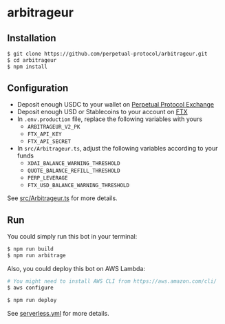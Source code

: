 # arbitrageur

## Installation

```bash
$ git clone https://github.com/perpetual-protocol/arbitrageur.git
$ cd arbitrageur
$ npm install
```

## Configuration

- Deposit enough USDC to your wallet on [Perpetual Protocol Exchange](https://perp.exchange/)
- Deposit enough USD or Stablecoins to your account on [FTX](https://ftx.com/)
- In `.env.production` file, replace the following variables with yours
    - `ARBITRAGEUR_V2_PK`
    - `FTX_API_KEY`
    - `FTX_API_SECRET`
- In `src/Arbitrageur.ts`, adjust the following variables according to your funds
    - `XDAI_BALANCE_WARNING_THRESHOLD`
    - `QUOTE_BALANCE_REFILL_THRESHOLD`
    - `PERP_LEVERAGE`
    - `FTX_USD_BALANCE_WARNING_THRESHOLD`

See [src/Arbitrageur.ts](https://github.com/perpetual-protocol/arbitrageur/blob/main/src/Arbitrageur.ts) for more details.

## Run

You could simply run this bot in your terminal:

```bash
$ npm run build
$ npm run arbitrage
```

Also, you could deploy this bot on AWS Lambda:

```bash
# You might need to install AWS CLI from https://aws.amazon.com/cli/
$ aws configure

$ npm run deploy
```

See [serverless.yml](https://github.com/perpetual-protocol/arbitrageur/blob/main/serverless.yml) for more details.
